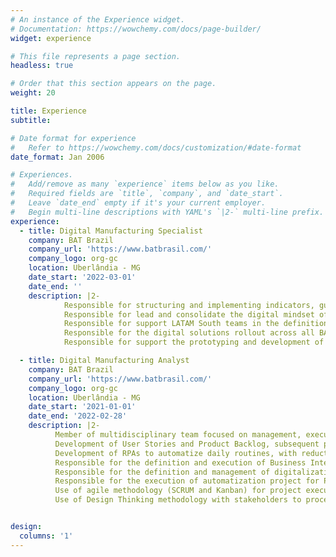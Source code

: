 ```yaml
---
# An instance of the Experience widget.
# Documentation: https://wowchemy.com/docs/page-builder/
widget: experience

# This file represents a page section.
headless: true

# Order that this section appears on the page.
weight: 20

title: Experience
subtitle:

# Date format for experience
#   Refer to https://wowchemy.com/docs/customization/#date-format
date_format: Jan 2006

# Experiences.
#   Add/remove as many `experience` items below as you like.
#   Required fields are `title`, `company`, and `date_start`.
#   Leave `date_end` empty if it's your current employer.
#   Begin multi-line descriptions with YAML's `|2-` multi-line prefix.
experience:
  - title: Digital Manufacturing Specialist
    company: BAT Brazil
    company_url: 'https://www.batbrasil.com/'
    company_logo: org-gc
    location: Uberlândia - MG
    date_start: '2022-03-01'
    date_end: ''
    description: |2-
            Responsible for structuring and implementing indicators, guidelines and standards for processes and tools of Brazil factory's Digital Manufacturing area.
            Responsible for lead and consolidate the digital mindset of Brazil factory, by using a communication plan that gives visibility of the digital solutions and their advantages, and by a training plan to increase the digital capabilities of employees.
            Responsible for support LATAM South teams in the definition of a roadmap for their digital transformation in manufacturing, with strategies for each step to achieve the maximum performance of the areas in a digital aspect.
            Responsible for the digital solutions rollout across all BAT’s sites, establishing processes, creating the support documentation, setting up all the requirements and deploying the applications for the end users.
            Responsible for support the prototyping and development of digital solutions built in Microsoft Power Platform or RPA’s solutions.

  - title: Digital Manufacturing Analyst
    company: BAT Brazil
    company_url: 'https://www.batbrasil.com/'
    company_logo: org-gc
    location: Uberlândia - MG
    date_start: '2021-01-01'
    date_end: '2022-02-28'
    description: |2-
          Member of multidisciplinary team focused on management, execution and prospection of innovation projects.
          Development of User Stories and Product Backlog, subsequent performance in Refinement, for scope definition of projects across manufacturing.
          Development of RPAs to automatize daily routines, with reduction of 40 hours per month of activities.
          Responsible for the definition and execution of Business Intelligence project for Human Resources area, with reduction of 60 hours per month of activities.
          Responsible for the definition and management of digitalization project for Production Planning area, with reduction of 80 hours per month of activities.
          Responsible for the execution of automatization project for Production Performance area, with reduction of 10 hours per month of activities.
          Use of agile methodology (SCRUM and Kanban) for project execution, and traditional (waterfall) for project management.
          Use of Design Thinking methodology with stakeholders to process mapping, problem definition and activities scope.


design:
  columns: '1'
---
```


